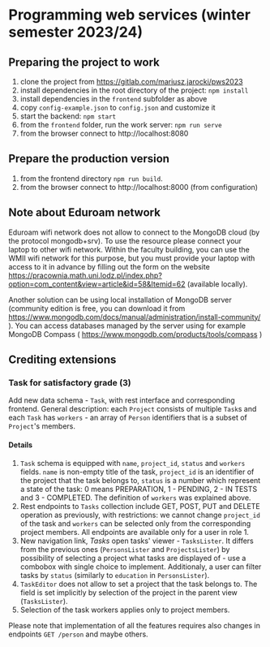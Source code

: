 # Programming web services (winter semester 2023/24)

## Preparing the project to work
1. clone the project from https://gitlab.com/mariusz.jarocki/pws2023
1. install dependencies in the root directory of the project: `npm install`
1. install dependencies in the `frontend` subfolder as above
1. copy `config-example.json` to `config.json` and customize it
1. start the backend: `npm start`
1. from the `frontend` folder, run the work server: `npm run serve`
1. from the browser connect to http://localhost:8080

## Prepare the production version
1. from the frontend directory `npm run build`.
1. from the browser connect to http://localhost:8000 (from configuration)

## Note about Eduroam network
Eduroam wifi network does not allow to connect to the MongoDB cloud (by the protocol mongodb+srv). To use the resource please connect your laptop to other wifi network. Within the faculty building, you can use the WMII wifi network for this purpose, but you must provide your laptop with access to it in advance by filling out the form on the website https://pracownia.math.uni.lodz.pl/index.php?option=com_content&view=article&id=58&Itemid=62 (available locally).

Another solution can be using local installation of MongoDB server (community edition is free, you can download it from https://www.mongodb.com/docs/manual/administration/install-community/ ). You can access databases managed by the server using for example MongoDB Compass ( https://www.mongodb.com/products/tools/compass )

## Crediting extensions

### Task for satisfactory grade (3)

Add new data schema - `Task`, with rest interface and corresponding frontend. General description: each `Project` consists of multiple `Task`s and each `Task` has `workers` - an array of `Person` identifiers that is a subset of `Project`'s members.

#### Details
1. `Task` schema is equipped with `name`, `project_id`, `status` and `workers` fields. `name` is non-empty title of the task, `project_id` is an identifier of the project that the task belongs to, `status` is a number which represent a state of the task: 0 means PREPARATION, 1 - PENDING, 2 - IN TESTS and 3 - COMPLETED. The definition of `workers` was explained above.
1. Rest endpoints to `Tasks` collection include GET, POST, PUT and DELETE operation as previously, with restrictions: we cannot change `project_id` of the task and `workers` can be selected only from the corresponding project members. All endpoints are available only for a user in role 1.
1. New navigation link, _Tasks_ open tasks' viewer - `TasksLister`. It differs from the previous ones (`PersonsLister` and `ProjectsLister`) by possibility of selecting a project what tasks are displayed of - use a combobox with single choice to implement. Additionaly, a user can filter tasks by `status` (similarly to `education` in `PersonsLister`).
1. `TaskEditor` does not allow to set a project that the task belongs to. The field is set implicitly by selection of the project in the parent view (`TasksLister`).
1. Selection of the task workers applies only to project members.

Please note that implementation of all the features requires also changes in endpoints `GET /person` and maybe others.

